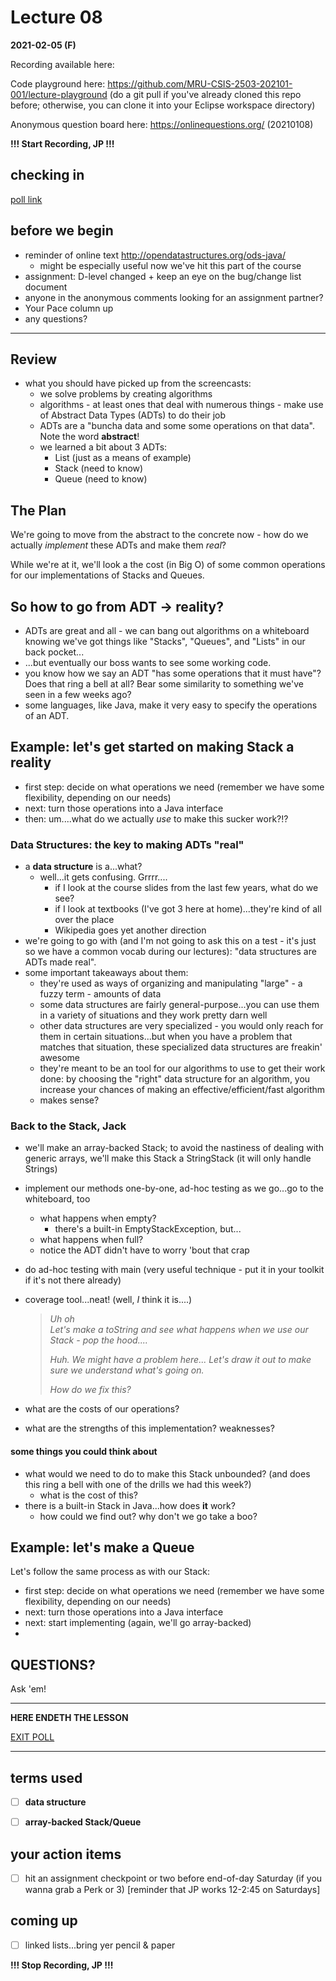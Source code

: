 # Lecture 08

**2021-02-05 (F)**

Recording available here: 

Code playground here: https://github.com/MRU-CSIS-2503-202101-001/lecture-playground (do a git pull if you've already cloned this repo before; otherwise, you can clone it into your Eclipse workspace directory)

Anonymous question board here: https://onlinequestions.org/ (20210108)

**!!! Start Recording, JP !!!**

   
## checking in 

[poll link](https://directpoll.com/r?XDbzPBd3ixYqg8GlGpP45k4oWi0VLayd3cIitX0Z7)


## before we begin

- reminder of online text http://opendatastructures.org/ods-java/
  - might be especially useful now we've hit this part of the course
- assignment: D-level changed + keep an eye on the bug/change list document
- anyone in the anonymous comments looking for an assignment partner?
- Your Pace column up
- any questions?
   
---

## Review

- what you should have picked up from the screencasts:
  - we solve problems by creating algorithms
  - algorithms - at least ones that deal with numerous things - make use of Abstract Data Types (ADTs) to do their job
  - ADTs are a "buncha data and some some operations on that data". Note the word **abstract**!
  - we learned a bit about 3 ADTs:
    - List (just as a means of example)
    - Stack (need to know)
    - Queue (need to know)


## The Plan

We're going to move from the abstract to the concrete now - how do we actually _implement_ these ADTs and make them _real_?

While we're at it, we'll look a the cost (in Big O) of some common operations for our implementations of Stacks and Queues.

## So how to go from ADT -> reality?

- ADTs are great and all - we can bang out algorithms on a whiteboard knowing we've got things like "Stacks", "Queues", and "Lists" in our back pocket...
- ...but eventually our boss wants to see some working code.
- you know how we say an ADT "has some operations that it must have"? Does that ring a bell at all? Bear some similarity to something we've seen in a few weeks ago?
- some languages, like Java, make it very easy to specify the operations of an ADT.

## Example: let's get started on making Stack a reality

- first step: decide on what operations we need (remember we have some flexibility, depending on our needs)
- next: turn those operations into a Java interface
- then: um....what do we actually *use* to make this sucker work?!?

### Data Structures: the key to making ADTs "real"

- a **data structure** is a...what?
  - well...it gets confusing. Grrrr....
    - if I look at the course slides from the last few years, what do we see?
    - if I look at textbooks (I've got 3 here at home)...they're kind of all over the place
    - Wikipedia goes yet another direction
- we're going to go with (and I'm not going to ask this on a test - it's just so we have a common vocab during our lectures): "data structures are ADTs made real". 
- some important takeaways about them:
  - they're used as ways of organizing and manipulating "large" - a fuzzy term - amounts of data
  - some data structures are fairly general-purpose...you can use them in a variety of situations and they work pretty darn well
  - other data structures are very specialized - you would only reach for them in certain situations...but when you have a problem that matches that situation, these specialized data structures are freakin' awesome
  - they're meant to be an tool for our algorithms to use to get their work done: by choosing the "right" data structure for an algorithm, you increase your chances of making an effective/efficient/fast algorithm
  - makes sense?
  
### Back to the Stack, Jack

- we'll make an array-backed Stack; to avoid the nastiness of dealing with generic arrays, we'll make this Stack a StringStack (it will only handle Strings)
- implement our methods one-by-one, ad-hoc testing as we go...go to the whiteboard, too
  - what happens when empty? 
    - there's a built-in EmptyStackException, but...
  - what happens when full?
  - notice the ADT didn't have to worry 'bout that crap
- do ad-hoc testing with main (very useful technique - put it in your toolkit if it's not there already)
- coverage tool...neat! (well, *I* think it is....)

  > _Uh oh_  
  > _Let's make a toString and see what happens when we use our Stack - pop the hood...._
  >  
  > _Huh. We might have a problem here..._
  > _Let's draw it out to make sure we understand what's going on._
  >  
  > _How do we fix this?_

- what are the costs of our operations?
- what are the strengths of this implementation? weaknesses?

#### some things you could think about

- what would we need to do to make this Stack unbounded? (and does this ring a bell with one of the drills we had this week?)
  - what is the cost of this?
- there is a built-in Stack in Java...how does **it** work?
  - how could we find out? why don't we go take a boo?


## Example: let's make a Queue

Let's follow the same process as with our Stack:

- first step: decide on what operations we need (remember we have some flexibility, depending on our needs)
- next: turn those operations into a Java interface
- next: start implementing (again, we'll go array-backed)
- 
  
  
## QUESTIONS?

Ask 'em!

---

**HERE ENDETH THE LESSON**

[EXIT POLL]()

---

## terms used

- [ ] **data structure**
- [ ] **array-backed Stack/Queue**


## your action items

- [ ] hit an assignment checkpoint or two before end-of-day Saturday (if you wanna grab a Perk or 3) [reminder that JP works 12-2:45 on Saturdays]

## coming up

- [ ] linked lists...bring yer pencil & paper

**!!! Stop Recording, JP !!!**